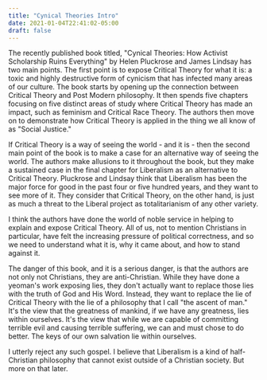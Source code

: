 ```yaml
---
title: "Cynical Theories Intro"
date: 2021-01-04T22:41:02-05:00
draft: false
---
```


The recently published book titled, "Cynical Theories: How Activist Scholarship Ruins Everything" by Helen Pluckrose and James Lindsay has two main points. The first point is to expose Critical Theory for what it is: a toxic and highly destructive form of cynicism that has infected many areas of our culture. The book starts by opening up the connection between Critical Theory and Post Modern philosophy. It then spends five chapters focusing on five distinct areas of study where Critical Theory has made an impact, such as feminism and Critical Race Theory. The authors then move on to demonstrate how Critical Theory is applied in the thing we all know of as "Social Justice."

If Critical Theory is a way of seeing the world - and it is - then the second main point of the book is to make a case for an alternative way of seeing the world. The authors make allusions to it throughout the book, but they make a sustained case in the final chapter for Liberalism as an alternative to Critical Theory. Pluckrose and Lindsay think that Liberalism has been the major force for good in the past four or five hundred years, and they want to see more of it. They consider that Critical Theory, on the other hand, is just as much a threat to the Liberal project as totalitarianism of any other variety.

I think the authors have done the world of noble service in helping to explain and expose Critical Theory. All of us, not to mention Christians in particular, have felt the increasing pressure of political correctness, and so we need to understand what it is, why it came about, and how to stand against it.

The danger of this book, and it is a serious danger, is that the authors are not only not Christians, they are anti-Christian. While they have done a yeoman's work exposing lies, they don't actually want to replace those lies with the truth of God and His Word. Instead, they want to replace the lie of Critical Theory with the lie of a philosophy that I call "the ascent of man." It's the view that the greatness of mankind, if we have any greatness, lies within ourselves. It's the view that while we are capable of committing terrible evil and causing terrible suffering, we can and must chose to do better. The keys of our own salvation lie within ourselves.

I utterly reject any such gospel. I believe that Liberalism is a kind of half-Christian philosophy that cannot exist outside of a Christian society. But more on that later.